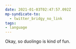 ```yaml
---
date: 2021-01-03T02:47:57.092Z
mp-syndicate-to:
  - twitter_bridgy_no_link
tags:
- language
---
```


Okay, so duolingo is kind of fun.
